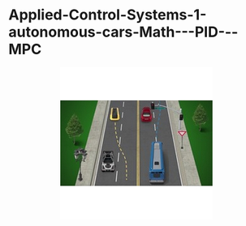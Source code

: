 # Applied-Control-Systems-1-autonomous-cars-Math---PID---MPC
<p align="center"><img src="http://github.com/RIT-MESH/Applied-Control-Systems-1-autonomous-cars-Math-PID-MPC/blob/main/Applied-Control-Systems-for-Engineers-1-autonomous-vehicle.jpg?raw=true"alt="Sublime's custom image"/>
</p>

